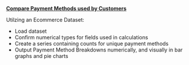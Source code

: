 **[Compare Payment Methods used by Customers](/Ecommerce-BreakdownByPaymentMethod.ipynb)**

Utilzing an Ecommerce Dataset:
- Load dataset
- Confirm numerical types for fields used in calculations
- Create a series containing counts for unique payment methods
- Output Payment Method Breakdowns numerically, and visually in bar graphs and pie charts


